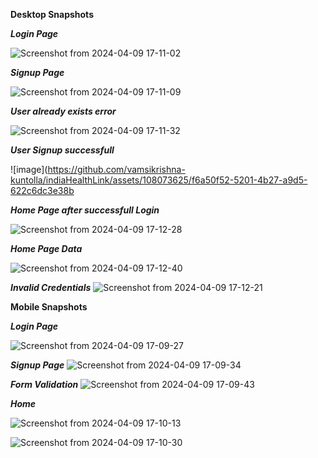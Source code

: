 **Desktop Snapshots**

***Login Page***

![Screenshot from 2024-04-09 17-11-02](https://github.com/vamsikrishna-kuntolla/indiaHealthLink/assets/108073625/39e8faf5-b3bb-43e8-9d3c-5360799bd38e)

***Signup Page***

![Screenshot from 2024-04-09 17-11-09](https://github.com/vamsikrishna-kuntolla/indiaHealthLink/assets/108073625/573b6fbe-4a2c-4e5e-ad22-915e2873dfc8)

***User already exists error***

![Screenshot from 2024-04-09 17-11-32](https://github.com/vamsikrishna-kuntolla/indiaHealthLink/assets/108073625/bd1813d9-2033-4ce0-b6dc-0b6f2a05d328)

***User Signup successfull***

![image](https://github.com/vamsikrishna-kuntolla/indiaHealthLink/assets/108073625/f6a50f52-5201-4b27-a9d5-622c6dc3e38b

***Home Page after successfull Login***

![Screenshot from 2024-04-09 17-12-28](https://github.com/vamsikrishna-kuntolla/indiaHealthLink/assets/108073625/84f2015e-d72d-4ec1-b578-fa4be76e5981)

***Home Page Data***

![Screenshot from 2024-04-09 17-12-40](https://github.com/vamsikrishna-kuntolla/indiaHealthLink/assets/108073625/7913085f-0558-4971-823f-d32e68ac815d)


***Invalid Credentials***
![Screenshot from 2024-04-09 17-12-21](https://github.com/vamsikrishna-kuntolla/indiaHealthLink/assets/108073625/81745d36-53dc-4c8e-a4ad-2b42aee2e91a)

**Mobile Snapshots**

***Login Page***

![Screenshot from 2024-04-09 17-09-27](https://github.com/vamsikrishna-kuntolla/indiaHealthLink/assets/108073625/6f90c326-523a-4355-8e9b-a92d5ace0e25)


***Signup Page***
![Screenshot from 2024-04-09 17-09-34](https://github.com/vamsikrishna-kuntolla/indiaHealthLink/assets/108073625/b016a5b5-5f13-4c9a-93c1-fdcea2679d79)

***Form Validation***
![Screenshot from 2024-04-09 17-09-43](https://github.com/vamsikrishna-kuntolla/indiaHealthLink/assets/108073625/b2120120-e691-4218-b07d-ca3f69b48e5d)

***Home***

![Screenshot from 2024-04-09 17-10-13](https://github.com/vamsikrishna-kuntolla/indiaHealthLink/assets/108073625/8db86199-0a9e-4a6e-a6f8-7632714ce861)

![Screenshot from 2024-04-09 17-10-30](https://github.com/vamsikrishna-kuntolla/indiaHealthLink/assets/108073625/00dcbe3b-fbce-4a8e-9744-e2bc9964fc53)



